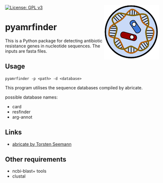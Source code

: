 [![License: GPL v3](https://img.shields.io/badge/License-GPL%20v3-blue.svg)](https://www.gnu.org/licenses/gpl-3.0)
<img align="right" src=img/logo.png width=180px>

# pyamrfinder

This is a Python package for detecting antibiotic resistance genes in nucleotide sequences. The inputs are fasta files.

## Usage

```pyamrfinder -p <path> -d <database>```

This program utilises the sequence databases compiled by abricate.
    
possible database names:
    
* card
* resfinder
* arg-annot
    
## Links
    
* [abricate by Torsten Seemann](https://github.com/tseemann/abricate)

## Other requirements

* ncbi-blast+ tools 
* clustal